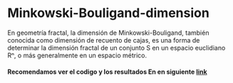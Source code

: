 # Minkowski-Bouligand-dimension
En geometría fractal, la dimensión de Minkowski-Bouligand, también conocida como dimensión de recuento de cajas, es una forma de determinar la dimensión fractal de un conjunto S en un espacio euclidiano Rⁿ, o más generalmente en un espacio métrico.

#### Recomendamos ver el codigo y los resultados En en siguiente [link](https://github.com/USHIERU/Minkowski-Bouligand-dimension/blob/master/Minkowski_Bouligand_dimension.ipynb)
